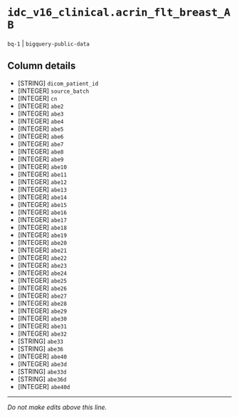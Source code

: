 # `idc_v16_clinical.acrin_flt_breast_AB`
`bq-1` | `bigquery-public-data`

## Column details
* [STRING]    `dicom_patient_id`
* [INTEGER]   `source_batch`
* [INTEGER]   `cn`
* [INTEGER]   `abe2`
* [INTEGER]   `abe3`
* [INTEGER]   `abe4`
* [INTEGER]   `abe5`
* [INTEGER]   `abe6`
* [INTEGER]   `abe7`
* [INTEGER]   `abe8`
* [INTEGER]   `abe9`
* [INTEGER]   `abe10`
* [INTEGER]   `abe11`
* [INTEGER]   `abe12`
* [INTEGER]   `abe13`
* [INTEGER]   `abe14`
* [INTEGER]   `abe15`
* [INTEGER]   `abe16`
* [INTEGER]   `abe17`
* [INTEGER]   `abe18`
* [INTEGER]   `abe19`
* [INTEGER]   `abe20`
* [INTEGER]   `abe21`
* [INTEGER]   `abe22`
* [INTEGER]   `abe23`
* [INTEGER]   `abe24`
* [INTEGER]   `abe25`
* [INTEGER]   `abe26`
* [INTEGER]   `abe27`
* [INTEGER]   `abe28`
* [INTEGER]   `abe29`
* [INTEGER]   `abe30`
* [INTEGER]   `abe31`
* [INTEGER]   `abe32`
* [STRING]    `abe33`
* [STRING]    `abe36`
* [INTEGER]   `abe40`
* [INTEGER]   `abe3d`
* [STRING]    `abe33d`
* [STRING]    `abe36d`
* [INTEGER]   `abe40d`

-------------------------------------------------------------------------------
*Do not make edits above this line.*
